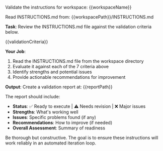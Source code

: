 Validate the instructions for workspace: {{workspaceName}}

Read INSTRUCTIONS.md from: {{workspacePath}}/INSTRUCTIONS.md

**Task**: Review the INSTRUCTIONS.md file against the validation criteria below.

{{validationCriteria}}

**Your Job**:
1. Read the INSTRUCTIONS.md file from the workspace directory
2. Evaluate it against each of the 7 criteria above
3. Identify strengths and potential issues
4. Provide actionable recommendations for improvement

**Output**:
Create a validation report at: {{reportPath}}

The report should include:
- **Status**: ✅ Ready to execute | ⚠️ Needs revision | ❌ Major issues
- **Strengths**: What's working well
- **Issues**: Specific problems found (if any)
- **Recommendations**: How to improve (if needed)
- **Overall Assessment**: Summary of readiness

Be thorough but constructive. The goal is to ensure these instructions will work reliably in an automated iteration loop.
